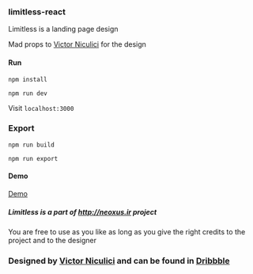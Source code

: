 ### limitless-react 

Limitless is a landing page design

Mad props to <a href="https://dribbble.com/victorniculici" title="Chanut">Victor Niculici</a> for the design

#### Run

`npm install`

`npm run dev`

Visit `localhost:3000`

### Export

`npm run build`

`npm run export`

#### Demo

<a href="https://neoxus.ir/demo/limitless-react">Demo</a>

##### Limitless is a part of http://neoxus.ir project

You are free to use as you like as long as you give the right credits to the project and to the designer


### <div>Designed by <a href="https://dribbble.com/victorniculici" title="Chanut">Victor Niculici</a> and can be found in <a href="https://dribbble.com/shots/5310448-Dailyui-003-Landingpage" 		    title="Flaticon">Dribbble</a></div>